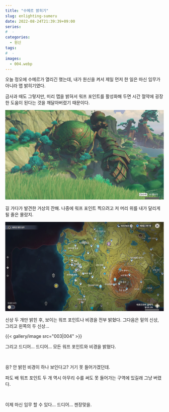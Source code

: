 ```yaml
---
title: "수메르 밝히기"
slug: enlighting-sumeru
date: 2022-08-24T21:39:39+09:00
series:
#  - 
categories:
  - 원신
tags:
#  - 
images:
  - 004.webp
---
```


오늘 정오에 수메르가 열리긴 했는데, 내가 원신을 켜서 제일 먼저 한 일은 마신 임무가 아니라 맵 밝히기였다.

금사과 때도 그렇지만, 미리 맵을 밝혀서 워프 포인트를 활성화해 두면 시간 절약에 굉장한 도움이 된다는 것을 깨달아버렸기 때문이다.

![](001.webp)

길 가다가 발견한 거상의 잔해. 나중에 워프 포인트 찍으려고 저 머리 위를 내가 달리게 될 줄은 몰랐지.

![](002.webp)

신상 두 개만 밝힌 후, 보이는 워프 포인트나 비경을 전부 밝혔다. 그다음은 밑의 신상, 그리고 왼쪽의 두 신상...

{{< gallery/image src="003|004" >}}

그리고 드디어... 드디어... 모든 워프 포인트와 비경을 밝혔다.

&nbsp;

응? 안 밝힌 비경이 하나 보인다고? 거기 못 들어가겠던데.

파도 배 워프 포인트 두 개 역시 아무리 수를 써도 못 들어가는 구역에 있길래 그냥 버렸다.

&nbsp;

이제 마신 임무 할 수 있다... 드디어... 젠장맞을.
